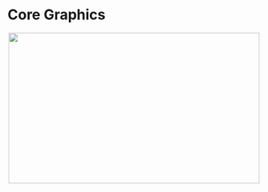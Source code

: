# Core Graphics

<p align="center">
  <img width="500" height="300" src="https://user-images.githubusercontent.com/27751735/60368846-9c9e3b00-99fa-11e9-9181-e760bf5091de.png">
</p> 

